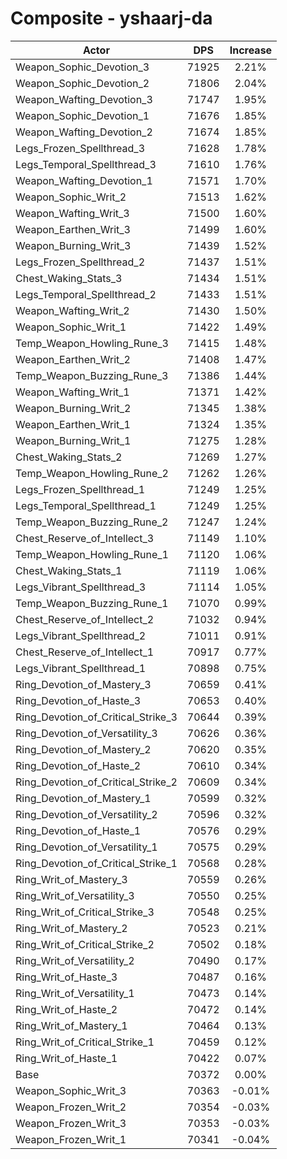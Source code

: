# Composite - yshaarj-da
| Actor | DPS | Increase |
|---|:---:|:---:|
|Weapon_Sophic_Devotion_3|71925|2.21%|
|Weapon_Sophic_Devotion_2|71806|2.04%|
|Weapon_Wafting_Devotion_3|71747|1.95%|
|Weapon_Sophic_Devotion_1|71676|1.85%|
|Weapon_Wafting_Devotion_2|71674|1.85%|
|Legs_Frozen_Spellthread_3|71628|1.78%|
|Legs_Temporal_Spellthread_3|71610|1.76%|
|Weapon_Wafting_Devotion_1|71571|1.70%|
|Weapon_Sophic_Writ_2|71513|1.62%|
|Weapon_Wafting_Writ_3|71500|1.60%|
|Weapon_Earthen_Writ_3|71499|1.60%|
|Weapon_Burning_Writ_3|71439|1.52%|
|Legs_Frozen_Spellthread_2|71437|1.51%|
|Chest_Waking_Stats_3|71434|1.51%|
|Legs_Temporal_Spellthread_2|71433|1.51%|
|Weapon_Wafting_Writ_2|71430|1.50%|
|Weapon_Sophic_Writ_1|71422|1.49%|
|Temp_Weapon_Howling_Rune_3|71415|1.48%|
|Weapon_Earthen_Writ_2|71408|1.47%|
|Temp_Weapon_Buzzing_Rune_3|71386|1.44%|
|Weapon_Wafting_Writ_1|71371|1.42%|
|Weapon_Burning_Writ_2|71345|1.38%|
|Weapon_Earthen_Writ_1|71324|1.35%|
|Weapon_Burning_Writ_1|71275|1.28%|
|Chest_Waking_Stats_2|71269|1.27%|
|Temp_Weapon_Howling_Rune_2|71262|1.26%|
|Legs_Frozen_Spellthread_1|71249|1.25%|
|Legs_Temporal_Spellthread_1|71249|1.25%|
|Temp_Weapon_Buzzing_Rune_2|71247|1.24%|
|Chest_Reserve_of_Intellect_3|71149|1.10%|
|Temp_Weapon_Howling_Rune_1|71120|1.06%|
|Chest_Waking_Stats_1|71119|1.06%|
|Legs_Vibrant_Spellthread_3|71114|1.05%|
|Temp_Weapon_Buzzing_Rune_1|71070|0.99%|
|Chest_Reserve_of_Intellect_2|71032|0.94%|
|Legs_Vibrant_Spellthread_2|71011|0.91%|
|Chest_Reserve_of_Intellect_1|70917|0.77%|
|Legs_Vibrant_Spellthread_1|70898|0.75%|
|Ring_Devotion_of_Mastery_3|70659|0.41%|
|Ring_Devotion_of_Haste_3|70653|0.40%|
|Ring_Devotion_of_Critical_Strike_3|70644|0.39%|
|Ring_Devotion_of_Versatility_3|70626|0.36%|
|Ring_Devotion_of_Mastery_2|70620|0.35%|
|Ring_Devotion_of_Haste_2|70610|0.34%|
|Ring_Devotion_of_Critical_Strike_2|70609|0.34%|
|Ring_Devotion_of_Mastery_1|70599|0.32%|
|Ring_Devotion_of_Versatility_2|70596|0.32%|
|Ring_Devotion_of_Haste_1|70576|0.29%|
|Ring_Devotion_of_Versatility_1|70575|0.29%|
|Ring_Devotion_of_Critical_Strike_1|70568|0.28%|
|Ring_Writ_of_Mastery_3|70559|0.26%|
|Ring_Writ_of_Versatility_3|70550|0.25%|
|Ring_Writ_of_Critical_Strike_3|70548|0.25%|
|Ring_Writ_of_Mastery_2|70523|0.21%|
|Ring_Writ_of_Critical_Strike_2|70502|0.18%|
|Ring_Writ_of_Versatility_2|70490|0.17%|
|Ring_Writ_of_Haste_3|70487|0.16%|
|Ring_Writ_of_Versatility_1|70473|0.14%|
|Ring_Writ_of_Haste_2|70472|0.14%|
|Ring_Writ_of_Mastery_1|70464|0.13%|
|Ring_Writ_of_Critical_Strike_1|70459|0.12%|
|Ring_Writ_of_Haste_1|70422|0.07%|
|Base|70372|0.00%|
|Weapon_Sophic_Writ_3|70363|-0.01%|
|Weapon_Frozen_Writ_2|70354|-0.03%|
|Weapon_Frozen_Writ_3|70353|-0.03%|
|Weapon_Frozen_Writ_1|70341|-0.04%|
